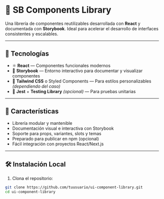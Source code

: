 # 🧩 SB Components Library

Una librería de componentes reutilizables desarrollada con **React** y documentada con **Storybook**. Ideal para acelerar el desarrollo de interfaces consistentes y escalables.

---

## 🚀 Tecnologías

- ⚛️ **React** — Componentes funcionales modernos
- 📘 **Storybook** — Entorno interactivo para documentar y visualizar componentes
- 🎨 **Tailwind CSS** o Styled Components — Para estilos personalizables *(dependiendo del caso)*
- 🧪 **Jest** + **Testing Library** *(opcional)* — Para pruebas unitarias

---

## 📌 Características

- Librería modular y mantenible
- Documentación visual e interactiva con Storybook
- Soporte para props, variantes, slots y temas
- Preparado para publicar en npm (opcional)
- Fácil integración con proyectos React/Next.js

---

## 🛠 Instalación Local

1. Clona el repositorio:

```bash
git clone https://github.com/tuusuario/ui-component-library.git
cd ui-component-library

